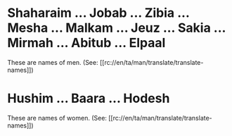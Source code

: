 # Shaharaim ... Jobab ... Zibia ... Mesha ... Malkam ... Jeuz ... Sakia ... Mirmah ... Abitub ... Elpaal

These are names of men. (See: [[rc://en/ta/man/translate/translate-names]])

# Hushim ... Baara ... Hodesh

These are names of women. (See: [[rc://en/ta/man/translate/translate-names]])

